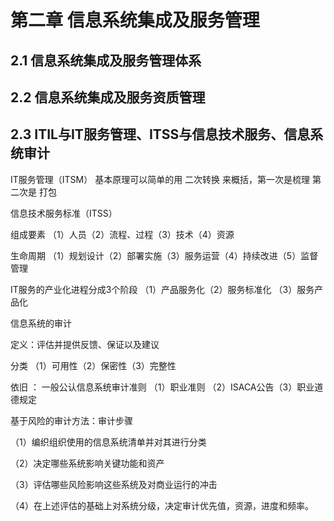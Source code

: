 # 第二章 信息系统集成及服务管理

## 2.1 信息系统集成及服务管理体系

## 2.2 信息系统集成及服务资质管理

## 2.3 ITIL与IT服务管理、ITSS与信息技术服务、信息系统审计

IT服务管理（ITSM） 基本原理可以简单的用 二次转换 来概括，第一次是梳理 第二次是 打包

信息技术服务标准（ITSS）

组成要素 （1）人员（2）流程、过程（3）技术（4）资源

生命周期 （1）规划设计（2）部署实施（3）服务运营（4）持续改进（5）监督管理

IT服务的产业化进程分成3个阶段 （1）产品服务化（2）服务标准化 （3）服务产品化

信息系统的审计

定义：评估并提供反馈、保证以及建议

分类 （1）可用性（2）保密性（3）完整性

依旧 ： 一般公认信息系统审计准则 （1）职业准则 （2）ISACA公告（3）职业道德规定

基于风险的审计方法：审计步骤

（1）编织组织使用的信息系统清单并对其进行分类

（2）决定哪些系统影响关键功能和资产

（3）评估哪些风险影响这些系统及对商业运行的冲击

（4）在上述评估的基础上对系统分级，决定审计优先值，资源，进度和频率。
